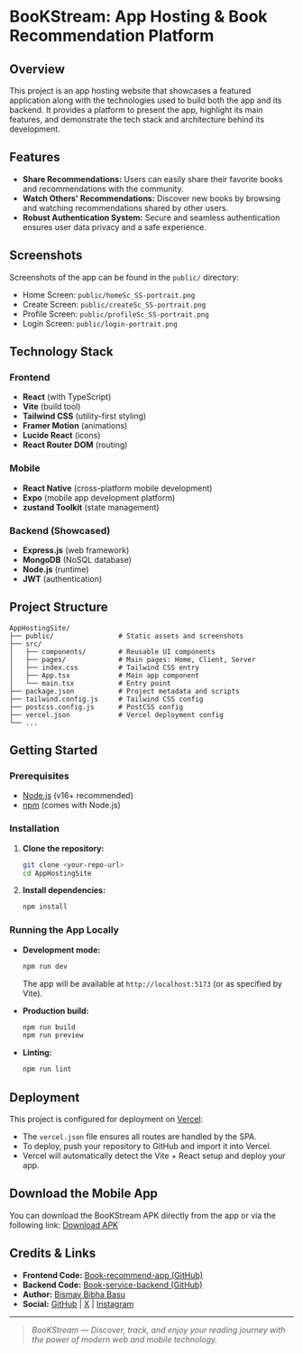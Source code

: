 # BooKStream: App Hosting & Book Recommendation Platform

## Overview

This project is an app hosting website that showcases a featured application along with the technologies used to build both the app and its backend. It provides a platform to present the app, highlight its main features, and demonstrate the tech stack and architecture behind its development.

## Features

- **Share Recommendations:** Users can easily share their favorite books and recommendations with the community.
- **Watch Others' Recommendations:** Discover new books by browsing and watching recommendations shared by other users.
- **Robust Authentication System:** Secure and seamless authentication ensures user data privacy and a safe experience.

## Screenshots

Screenshots of the app can be found in the `public/` directory:

- Home Screen: `public/homeSc_SS-portrait.png`
- Create Screen: `public/createSc_SS-portrait.png`
- Profile Screen: `public/profileSc_SS-portrait.png`
- Login Screen: `public/login-portrait.png`

## Technology Stack

### Frontend

- **React** (with TypeScript)
- **Vite** (build tool)
- **Tailwind CSS** (utility-first styling)
- **Framer Motion** (animations)
- **Lucide React** (icons)
- **React Router DOM** (routing)

### Mobile

- **React Native** (cross-platform mobile development)
- **Expo** (mobile app development platform)
- **zustand Toolkit** (state management)

### Backend (Showcased)

- **Express.js** (web framework)
- **MongoDB** (NoSQL database)
- **Node.js** (runtime)
- **JWT** (authentication)

## Project Structure

```
AppHostingSite/
├── public/                # Static assets and screenshots
├── src/
│   ├── components/        # Reusable UI components
│   ├── pages/             # Main pages: Home, Client, Server
│   ├── index.css          # Tailwind CSS entry
│   ├── App.tsx            # Main app component
│   └── main.tsx           # Entry point
├── package.json           # Project metadata and scripts
├── tailwind.config.js     # Tailwind CSS config
├── postcss.config.js      # PostCSS config
├── vercel.json            # Vercel deployment config
└── ...
```

## Getting Started

### Prerequisites

- [Node.js](https://nodejs.org/) (v16+ recommended)
- [npm](https://www.npmjs.com/) (comes with Node.js)

### Installation

1. **Clone the repository:**
   ```bash
   git clone <your-repo-url>
   cd AppHostingSite
   ```
2. **Install dependencies:**
   ```bash
   npm install
   ```

### Running the App Locally

- **Development mode:**

  ```bash
  npm run dev
  ```

  The app will be available at `http://localhost:5173` (or as specified by Vite).

- **Production build:**

  ```bash
  npm run build
  npm run preview
  ```

- **Linting:**
  ```bash
  npm run lint
  ```

## Deployment

This project is configured for deployment on [Vercel](https://vercel.com/):

- The `vercel.json` file ensures all routes are handled by the SPA.
- To deploy, push your repository to GitHub and import it into Vercel.
- Vercel will automatically detect the Vite + React setup and deploy your app.

## Download the Mobile App

You can download the BooKStream APK directly from the app or via the following link:
[Download APK](https://www.dropbox.com/scl/fi/32hwr2f2w10lt8w5xs69v/BooKStream.apk?rlkey=ayfspei0mrvz0t4aaqmyvvaqf&st=yisoslx4&dl=1)

## Credits & Links

- **Frontend Code:** [Book-recommend-app (GitHub)](https://github.com/its-bismay/Book-recommend-app)
- **Backend Code:** [Book-service-backend (GitHub)](https://github.com/its-bismay/Book-service-backend)
- **Author:** [Bismay Bibha Basu](mailto:bismaybibhabasu33@gmail.com)
- **Social:** [GitHub](https://github.com/its-bismay) | [X](https://x.com/RewatchRoom) | [Instagram](https://www.instagram.com/bismay_11)

---

> _BooKStream — Discover, track, and enjoy your reading journey with the power of modern web and mobile technology._
